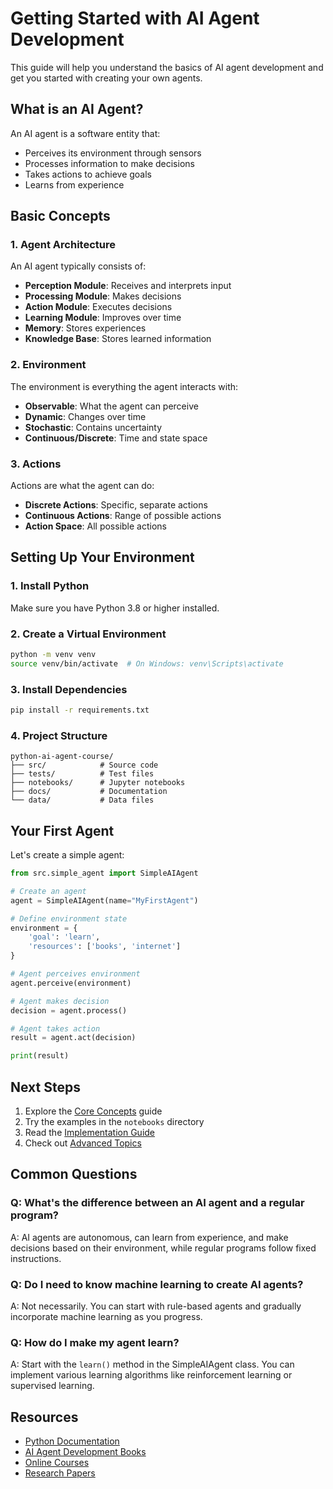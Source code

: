 # Getting Started with AI Agent Development

This guide will help you understand the basics of AI agent development and get you started with creating your own agents.

## What is an AI Agent?

An AI agent is a software entity that:
- Perceives its environment through sensors
- Processes information to make decisions
- Takes actions to achieve goals
- Learns from experience

## Basic Concepts

### 1. Agent Architecture
An AI agent typically consists of:
- **Perception Module**: Receives and interprets input
- **Processing Module**: Makes decisions
- **Action Module**: Executes decisions
- **Learning Module**: Improves over time
- **Memory**: Stores experiences
- **Knowledge Base**: Stores learned information

### 2. Environment
The environment is everything the agent interacts with:
- **Observable**: What the agent can perceive
- **Dynamic**: Changes over time
- **Stochastic**: Contains uncertainty
- **Continuous/Discrete**: Time and state space

### 3. Actions
Actions are what the agent can do:
- **Discrete Actions**: Specific, separate actions
- **Continuous Actions**: Range of possible actions
- **Action Space**: All possible actions

## Setting Up Your Environment

### 1. Install Python
Make sure you have Python 3.8 or higher installed.

### 2. Create a Virtual Environment
```bash
python -m venv venv
source venv/bin/activate  # On Windows: venv\Scripts\activate
```

### 3. Install Dependencies
```bash
pip install -r requirements.txt
```

### 4. Project Structure
```
python-ai-agent-course/
├── src/            # Source code
├── tests/          # Test files
├── notebooks/      # Jupyter notebooks
├── docs/           # Documentation
└── data/           # Data files
```

## Your First Agent

Let's create a simple agent:

```python
from src.simple_agent import SimpleAIAgent

# Create an agent
agent = SimpleAIAgent(name="MyFirstAgent")

# Define environment state
environment = {
    'goal': 'learn',
    'resources': ['books', 'internet']
}

# Agent perceives environment
agent.perceive(environment)

# Agent makes decision
decision = agent.process()

# Agent takes action
result = agent.act(decision)

print(result)
```

## Next Steps

1. Explore the [Core Concepts](core_concepts.md) guide
2. Try the examples in the `notebooks` directory
3. Read the [Implementation Guide](implementation.md)
4. Check out [Advanced Topics](advanced_topics.md)

## Common Questions

### Q: What's the difference between an AI agent and a regular program?
A: AI agents are autonomous, can learn from experience, and make decisions based on their environment, while regular programs follow fixed instructions.

### Q: Do I need to know machine learning to create AI agents?
A: Not necessarily. You can start with rule-based agents and gradually incorporate machine learning as you progress.

### Q: How do I make my agent learn?
A: Start with the `learn()` method in the SimpleAIAgent class. You can implement various learning algorithms like reinforcement learning or supervised learning.

## Resources

- [Python Documentation](https://docs.python.org/3/)
- [AI Agent Development Books](https://www.example.com/books)
- [Online Courses](https://www.example.com/courses)
- [Research Papers](https://www.example.com/papers) 